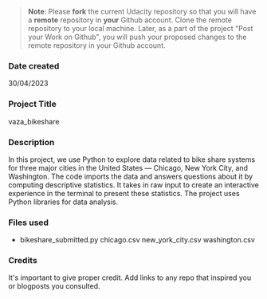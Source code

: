 >**Note**: Please **fork** the current Udacity repository so that you will have a **remote** repository in **your** Github account. Clone the remote repository to your local machine. Later, as a part of the project "Post your Work on Github", you will push your proposed changes to the remote repository in your Github account.

### Date created
30/04/2023

### Project Title
vaza_bikeshare

### Description
In this project, we use Python to explore data related to bike share systems for three major cities in the United States — Chicago, New York City, and Washington.
The code imports the data and answers questions about it by computing descriptive statistics. It takes in raw input to create an interactive experience in the terminal to present these statistics.
The project uses Python libraries for data analysis.

### Files used
* bikeshare_submitted.py
chicago.csv
new_york_city.csv
washington.csv

### Credits
It's important to give proper credit. Add links to any repo that inspired you or blogposts you consulted.
